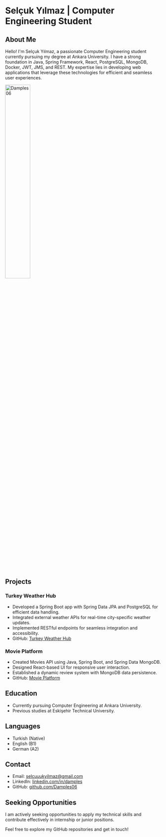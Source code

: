 # Selçuk Yılmaz | Computer Engineering Student

## About Me
Hello! I'm Selçuk Yılmaz, a passionate Computer Engineering student currently pursuing my degree at Ankara University. I have a strong foundation in Java, Spring Framework, React, PostgreSQL, MongoDB, Docker, JWT, JMS, and REST. My expertise lies in developing web applications that leverage these technologies for efficient and seamless user experiences.

<img align="center" src="https://github-readme-stats.vercel.app/api/top-langs?username=Damples06&show_icons=true&theme=radical&locale=en&layout=compact" alt="Damples06"  width="40%" />

## Projects

### Turkey Weather Hub
- Developed a Spring Boot app with Spring Data JPA and PostgreSQL for efficient data handling.
- Integrated external weather APIs for real-time city-specific weather updates.
- Implemented RESTful endpoints for seamless integration and accessibility.
- GitHub: [Turkey Weather Hub](https://github.com/Damples06/turkish-weather-hub-spring-boot)

### Movie Platform
- Created Movies API using Java, Spring Boot, and Spring Data MongoDB.
- Designed React-based UI for responsive user interaction.
- Established a dynamic review system with MongoDB data persistence.
- GitHub: [Movie Platform](https://github.com/Damples06/movies-api-react-hub)

## Education
- Currently pursuing Computer Engineering at Ankara University.
- Previous studies at Eskişehir Technical University.

## Languages
- Turkish (Native)
- English (B1)
- German (A2)

## Contact
- Email: selcuuukyilmaz@gmail.com
- LinkedIn: [linkedin.com/in/damples](https://www.linkedin.com/in/damples)
- GitHub: [github.com/Damples06](https://github.com/Damples06)

## Seeking Opportunities
I am actively seeking opportunities to apply my technical skills and contribute effectively in internship or junior positions.

Feel free to explore my GitHub repositories and get in touch!
